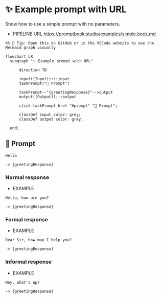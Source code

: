 # ✨ Example prompt with URL

Show how to use a simple prompt with no parameters.

-   PIPELINE URL https://promptbook.studio/examples/simple.book.md

<!--
Note: No need to explicitly define the input and output parameters
-   OUTPUT PARAMETER `{greetingResponse}`
-->

<!--Graph-->
<!-- ⚠️ WARNING: This code has been generated so that any manual changes will be overwritten -->

```mermaid
%% 🔮 Tip: Open this on GitHub or in the VSCode website to see the Mermaid graph visually

flowchart LR
  subgraph "✨ Example prompt with URL"

      direction TB

      input((Input)):::input
      taskPrompt("💬 Prompt")

      taskPrompt--"{greetingResponse}"-->output
      output((Output)):::output

      click taskPrompt href "#prompt" "💬 Prompt";

      classDef input color: grey;
      classDef output color: grey;

  end;
```

<!--/Graph-->

## 💬 Prompt

```text
Hello
```

`-> {greetingResponse}`

### Normal response

-   EXAMPLE

```text
Hello, how are you?
```

`-> {greetingResponse}`

### Formal response

-   EXAMPLE

```text
Dear Sir, how may I help you?
```

`-> {greetingResponse}`

### Informal response

-   EXAMPLE

```text
Hey, what's up?
```

`-> {greetingResponse}`
